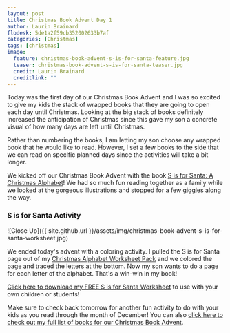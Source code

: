 ```yaml
---
layout: post
title: Christmas Book Advent Day 1
author: Laurin Brainard
flodesk: 5de1a2f59cb352002633b7af
categories: [Christmas]
tags: [christmas]
image:
  feature: christmas-book-advent-s-is-for-santa-feature.jpg
  teaser: christmas-book-advent-s-is-for-santa-teaser.jpg
  credit: Laurin Brainard
  creditlink: ""
---
```

Today was the first day of our Christmas Book Advent and I was so excited to give my kids the stack of wrapped books that they are going to open each day until Christmas. Looking at the big stack of books definitely increased the anticipation of Christmas since this gave my son a concrete visual of how many days are left until Christmas. 

Rather than numbering the books, I am letting my son choose any wrapped book that he would like to read. However, I set a few books to the side that we can read on specific planned days since the activities will take a bit longer.

We kicked off our Christmas Book Advent with the book [S is for Santa: A Christmas Alphabet](https://amzn.to/2DwoF9K)! We had so much fun reading together as a family while we looked at the gorgeous illustrations and stopped for a few giggles along the way. 

### S is for Santa Activity
![Close Up]({{ site.github.url }}/assets/img/christmas-book-advent-s-is-for-santa-worksheet.jpg)

We ended today's advent with a coloring activity. I pulled the S is for Santa page out of my [Christmas Alphabet Worksheet Pack](https://www.teacherspayteachers.com/Product/Christmas-Alphabet-Worksheets-50-off-for-48-Hours-5070828) and we colored the page and traced the letters at the bottom. Now my son wants to do a page for each letter of the alphabet. That's a win-win in my book! 

[Click here to download my FREE S is for Santa Worksheet](https://drive.google.com/file/d/1JFrRT6TRdK7OijMiFbrhXmgon1Fdl5fb/view?usp=sharing) to use with your own children or students!

Make sure to check back tomorrow for another fun activity to do with your kids as you read through the month of December! You can also [click here to check out my full list of books for our Christmas Book Advent](https://theprimarybrain.com/christmas/2019/11/29/Christmas-Book-Advent/).